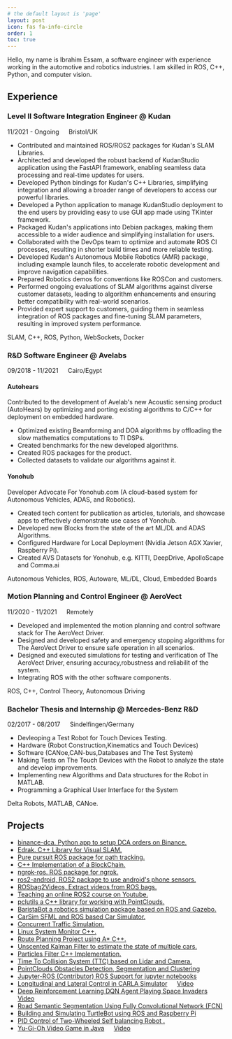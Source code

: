 ```yaml
---
# the default layout is 'page'
layout: post
icon: fas fa-info-circle
order: 1
toc: true
---
```


Hello, my name is Ibrahim Essam, a software engineer with experience working in the automotive and robotics industries. I am skilled in ROS, C++, Python, and computer vision.

## Experience

### Level II Software Integration Engineer @ Kudan

<i class="fa fa-calendar"></i> 11/2021 - Ongoing  &emsp; <i class="fa fa-map-marker"></i> Bristol/UK

* Contributed and maintained ROS/ROS2 packages for Kudan's SLAM Libraries.
* Architected and developed the robust backend of KudanStudio application using the FastAPI framework, enabling seamless data processing and real-time updates for users.
* Developed Python bindings for Kudan's C++ Libraries, simplifying integration and allowing a broader range of developers to access our powerful libraries.
* Developed a Python application to manage KudanStudio deployment to the end users by providing easy to use GUI app made using TKinter framework.
* Packaged Kudan's applications into Debian packages, making them accessible to a wider audience and simplifying installation for users.
* Collaborated with the DevOps team to optimize and automate ROS CI processes, resulting in shorter build times and more reliable testing.
* Developed Kudan's Autonomous Mobile Robotics (AMR) package, including example launch files, to accelerate robotic development and improve navigation capabilities.
* Prepared Robotics demos for conventions like ROSCon and customers. 
* Performed ongoing evaluations of SLAM algorithms against diverse customer datasets, leading to algorithm enhancements and ensuring better compatibility with real-world scenarios.
* Provided expert support to customers, guiding them in seamless integration of ROS packages and fine-tuning SLAM parameters, resulting in improved system performance.

<i class="fa fa-terminal"></i> SLAM, C++, ROS, Python, WebSockets, Docker

### R&D Software Engineer @ Avelabs
<i class="fa fa-calendar"></i> 09/2018 - 11/2021  &emsp; <i class="fa fa-map-marker"></i> Cairo/Egypt

#### Autohears

Contributed to the development of Avelab's new Acoustic sensing product (AutoHears) by optimizing and porting existing algorithms to C/C++ for deployment on embedded hardware. 

* Optimized existing Beamforming and DOA algorithms by offloading the slow mathematics computations to TI DSPs.
* Created benchmarks for the new developed algorithms.
* Created ROS packages for the product.
* Collected datasets to validate our algorithms against it.

#### Yonohub

Developer Advocate For Yonohub.com (A cloud-based system for Autonomous Vehicles,
ADAS, and Robotics).

* Created tech content for publication as articles, tutorials, and showcase apps to
effectively demonstrate use cases of Yonohub.
* Developed new Blocks from the state of the art ML/DL and ADAS Algorithms.
* Configured Hardware for Local Deployment (Nvidia Jetson AGX Xavier, Raspberry Pi).
* Created AVS Datasets for Yonohub, e.g. KITTI, DeepDrive, ApolloScape and Comma.ai

<i class="fa fa-terminal"></i> Autonomous Vehicles, ROS, Autoware, ML/DL, Cloud, Embedded Boards

### Motion Planning and Control Engineer @ AeroVect

<i class="fa fa-calendar"></i> 11/2020 - 11/2021  &emsp; <i class="fa fa-map-marker"></i> Remotely

* Developed and implemented the motion planning and control software stack for The AeroVect Driver.
* Designed and developed safety and emergency stopping algorithms for The AeroVect Driver to ensure safe operation in all scenarios. 
* Designed and executed simulations for testing and verification of The AeroVect Driver, ensuring accuracy,robustness and reliabilit of the system.
* Integrating ROS with the other software components.

<i class="fa fa-terminal"></i> ROS, C++,  Control Theory, Autonomous Driving

### Bachelor Thesis and Internship @ Mercedes-Benz R&D

<i class="fa fa-calendar"></i> 02/2017 - 08/2017  &emsp; <i class="fa fa-map-marker"></i> Sindelfingen/Germany

* Devleoping a Test Robot for Touch Devices Testing. 
* Hardware (Robot Construction,Kinematics and Touch Devices)
* Software (CANoe,CAN-bus,Databases and The Test System)
* Making Tests on The Touch Devices with the Robot to analyze the state
and develop improvements.
* Implementing new Algorithms and Data structures for the Robot in MATLAB.
* Programming a Graphical User Interface for the System

<i class="fa fa-terminal"></i> Delta Robots, MATLAB, CANoe.

## Projects

* [binance-dca. Python app to setup DCA orders on Binance.](https://github.com/HemaZ/binance-dca)
* [Edrak. C++ Library for Visual SLAM.](https://github.com/HemaZ/Edrak)
* [Pure pursuit ROS package for path tracking.](https://github.com/HemaZ/pure_pursuit)
* [C++ Implementation of a BlockChain.](https://github.com/HemaZ/my_blockchain)
* [ngrok-ros. ROS package for ngrok.](https://github.com/HemaZ/ngrok_ros)
* [ros2-android, ROS2 package to use android's phone sensors.](https://github.com/HemaZ/ros2_android)
* [ROSbag2Videos, Extract videos from ROS bags.](https://github.com/HemaZ/rosbag_2_videos)
* [Teaching an online ROS2 course on Youtube.](https://www.youtube.com/playlist?list=PLWIFvNcdSDQupEsNLnAnCI6MwTqvGgkC1)
* [pclutils a C++ library for working with PointClouds.](https://github.com/HemaZ/pcl_utils)
* [BaristaBot a robotics simulation package based on ROS and Gazebo.](https://github.com/HemaZ/BaristaBot)
* [CarSim SFML and ROS based Car Simulator.](https://github.com/HemaZ/CarSim)
* [Concurrent Traffic Simulation.](https://github.com/HemaZ/Concurrent-Traffic-Simulation-CPP)
* [Linux System Monitor C++.](https://github.com/HemaZ/CppND-System-Monitor)
* [Route Planning Project using A* C++.](https://github.com/HemaZ/CppND-Route-Planning-Project)
* [Unscented Kalman Filter to estimate the state of multiple cars.](https://github.com/HemaZ/SFND_Unscented_Kalman_Filter)
* [Particles Filter C++ Implementation.](https://github.com/HemaZ/particles_filter)
* [Time To Collision System (TTC) based on Lidar and Camera.](https://github.com/HemaZ/SFND_3D_Object_Tracking)
* [PointClouds Obstacles Detection, Segmentation and Clustering](https://github.com/HemaZ/SFND_Lidar_Obstacle_Detection)
* [Jupyter-ROS (Contributor)  ROS Support for jupyter notebooks](https://github.com/RoboStack/jupyter-ros)
* [Longitudinal and Lateral Control in CARLA Simulator](https://github.com/HemaZ/carla-longlat-control) &emsp; [Video](https://www.youtube.com/watch?v=_ONfGpo1h-4)
* [Deep Reinforcement Learning DQN Agent Playing Space Invaders](https://github.com/HemaZ/Deep-Reinforcement-Learning) &emsp; [Video](https://www.youtube.com/watch?v=yR3SW-NdS-k&t=3s)
* [Road Semantic Segmentation Using Fully Convolutional Network (FCN) ](https://github.com/HemaZ/sem-seg)
* [Building and Simulating TurtleBot using ROS and Raspberry Pi](https://github.com/HemaZ/AMR_ROS)
* [PID Control of Two-Wheeled Self balancing Robot .](https://www.youtube.com/watch?v=lp5exim_Jro)
* [Yu-Gi-Oh Video Game in Java](https://github.com/HemaZ/yu-gi-oh-java) &emsp; [Video](https://www.youtube.com/watch?v=wY9EOFwh1F0)

